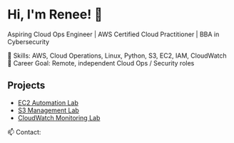 # Hi, I'm Renee! 👋
Aspiring Cloud Ops Engineer | AWS Certified Cloud Practitioner | BBA in Cybersecurity

🔹 Skills: AWS, Cloud Operations, Linux, Python, S3, EC2, IAM, CloudWatch
🔹 Career Goal: Remote, independent Cloud Ops / Security roles

## Projects
- [EC2 Automation Lab](link)
- [S3 Management Lab](link)
- [CloudWatch Monitoring Lab](link)

📫 Contact: 

